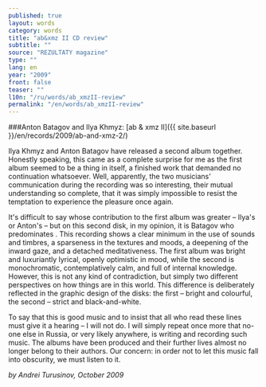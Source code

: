 ```yaml
---
published: true
layout: words
category: words
title: "ab&xmz II CD review"
subtitle: ""
source: "REZULTATY magazine"
type: ""
lang: en
year: "2009"
front: false
teaser: ""
l10n: "/ru/words/ab_xmzII-review"
permalink: "/en/words/ab_xmzII-review"
---
```


###Anton Batagov and Ilya Khmyz: [ab & xmz II]({{ site.baseurl }}/en/records/2009/ab-and-xmz-2/)

Ilya Khmyz and Anton Batagov have released a second album together. Honestly speaking, this came as a complete surprise for me as the first album seemed to be a thing in itself, a finished work that demanded no continuation whatsoever. Well, apparently, the two musicians' communication during the recording was so interesting, their mutual understanding so complete, that it was simply impossible to resist the temptation to experience the pleasure once again.

It's difficult to say whose contribution to the first album was greater – Ilya's or Anton's – but on this second disk, in my opinion, it is Batagov who predominates . This recording shows a clear minimum in the use of sounds and timbres, a sparseness in the textures and moods, a deepening of the inward gaze, and a detached meditativeness. The first album was bright and luxuriantly lyrical, openly optimistic in mood, while the second is monochromatic, contemplatively calm, and full of internal knowledge. However, this is not any kind of contradiction, but simply two different perspectives on how things are in this world. This difference is deliberately reflected in the graphic design of the disks: the first – bright and colourful, the second – strict and black-and-white.

To say that this is good music and to insist that all who read these lines must give it a hearing – I will not do. I will simply repeat once more that no-one else in Russia, or very likely anywhere, is writing and recording such music. The albums have been produced and their further lives almost no longer belong to their authors. Our concern: in order not to let this music fall into obscurity, we must listen to it.

_by Andrei Turusinov, October 2009_